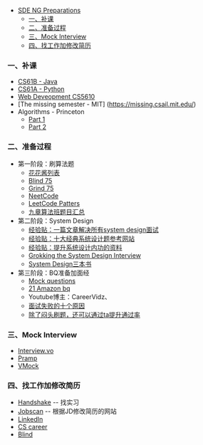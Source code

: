   - [SDE NG Preparations](#sde-ng-preparations)
    + [一、补课](#----)
    + [二、准备过程](#------)
    + [三、Mock Interview](#--mock-interview)
    + [四、找工作加修改简历](#----------)


### 一、补课
- [CS61B - Java](https://www.youtube.com/watch?v=OT1kliTw0ko&list=PLu0nzW8Es1x3TmpwQRLMQwCtulEd43ZY8&index=1)
- [CS61A - Python](https://www.youtube.com/watch?v=vYynOGcDW-8&list=PLXN9vwbk5m7buBvROwNxM6H4zGe7w5hjb)
- [Web Deveopment CS5610](https://www.youtube.com/watch?v=BxEP84rYrDc&list=PL_GGiAMracOWWTdEzq-RcjT2kCIe16cYk)
- [The missing semester - MIT] (https://missing.csail.mit.edu/)
- Algorithms - Princeton
	- [Part 1](https://www.coursera.org/learn/algorithms-part1/home/week/4)
	- [Part 2](https://www.coursera.org/learn/algorithms-part2/home/week/1)

### 二、准备过程
* 第一阶段：刷算法题
	* [花花酱列表](https://zxi.mytechroad.com/blog/leetcode-problem-categories/)
	* [Blind 75](https://leetcode.com/discuss/general-discussion/460599/blind-75-leetcode-questions)
	* [Grind 75](https://www.techinterviewhandbook.org/grind75)
	* [NeetCode](https://neetcode.io/)
	* [LeetCode Patters](https://seanprashad.com/leetcode-patterns/)
	* [九章算法班题目汇总](https://www.zybuluo.com/nalan90/note/1170566)
* 第二阶段：System Design
	* [经验贴：一篇文章解决所有system design面试](https://www.1point3acres.com/bbs/thread-559285-1-1.html)
	* [经验贴：十大经典系统设计题](https://www.1point3acres.com/bbs/thread-889938-1-1.html)[参考网站](https://www.theinsaneapp.com/2021/03/system-design-and-recommendation-algorithms.html)
	* [经验贴：提升系统设计内功的资料](https://www.1point3acres.com/bbs/thread-891241-1-1.html)
	* [Grokking the System Design Interview](https://www.educative.io/module/grokking-system-design-interview)
	* [System Design三本书](https://github.com/Chao-Yan-git/SDE/tree/master/Java%E9%9D%A2%E8%AF%95%E4%BD%93%E7%B3%BB/System%20Design)
* 第三阶段：BQ准备加面经
	* [Mock questions](https://www.mockquestions.com/topics/)
	* [21 Amazon bq](https://passmyinterview.com/21-amazon-behavioral-interview-answers/)
	* Youtube博主：CareerVidz、
	* [面试失败的十个原因](https://www.codeconquest.com/blog/10-reasons-why-you-can-fail-a-coding-interview/)
	* [除了闷头刷题，还可以通过ta提升通过率](https://www.1point3acres.com/bbs/thread-890731-1-1.html)

### 三、Mock Interview
- [Interview.vo](https://start.interviewing.io/dashboard/interviewee?tutorial)
- [Pramp](https://www.pramp.com/dashboard#/)
- [VMock](https://www.vmock.com/)

### 四、找工作加修改简历
- [Handshake](https://northeastern.joinhandshake.com/stu) -- 找实习
- [Jobscan](https://www.jobscan.co/dashboard) -- 根据JD修改简历的网站
- [LinkedIn](https://www.linkedin.com/jobs/search/?currentJobId=3001121146&geoId=103644278&keywords=software%20engineer%20new%20grad&location=united%20states)
- [CS career](https://www.cscareers.dev/process-tracking)
- [Blind](https://www.teamblind.com/)

